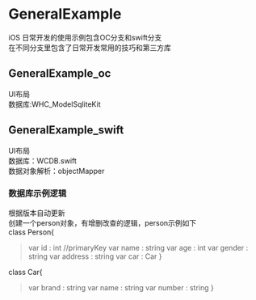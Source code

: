 # GeneralExample
iOS 日常开发的使用示例包含OC分支和swift分支</br>
在不同分支里包含了日常开发常用的技巧和第三方库
## GeneralExample_oc
UI布局</br>
数据库:WHC_ModelSqliteKit</br>

## GeneralExample_swift
UI布局</br>
数据库：WCDB.swift</br>
数据对象解析：objectMapper</br>


### 数据库示例逻辑
根据版本自动更新</br>
创建一个person对象，有增删改查的逻辑，person示例如下</br>
class Person{
> var  id : int //primaryKey
> var name : string
> var age : int
> var gender : string
> var address : string
> var car : Car
}

class Car{
> var brand : string
> var name : string
> var number : string
}
